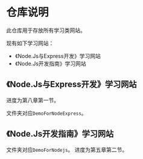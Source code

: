 # 仓库说明

此仓库用于存放所有学习类网站。

现有如下学习网站：
- 《Node.Js与Express开发》学习网站
- 《Node.Js开发指南》学习网站

## 《Node.Js与Express开发》学习网站
进度为第八章第一节。

文件夹对应`DemoForNodeExpress`。

## 《Node.Js开发指南》学习网站

文件夹对应`DemoForNodejs`。
进度为第五章第二节。
